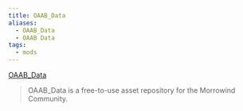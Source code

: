 ```yaml
---
title: OAAB_Data
aliases:
  - OAAB_Data
  - OAAB Data
tags:
  - mods
---
```

[OAAB_Data](https://www.nexusmods.com/morrowind/mods/49042)

> OAAB_Data is a free-to-use asset repository for the Morrowind Community.

